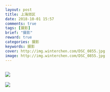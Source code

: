 ```yaml
---
layout: post
title: 上海郊区
date: 2018-10-01 15:57
comments: true
tags: [摄影]
brief: "摄影"
reward: true
categories: 摄影
keywords: 摄影
cover: http://img.winterchen.com/DSC_0855.jpg
image: http://img.winterchen.com/DSC_0855.jpg
---
```


![](http://img.winterchen.com/DSC_0855.jpg)
---

![](http://img.winterchen.com/DSC_0854.jpg)